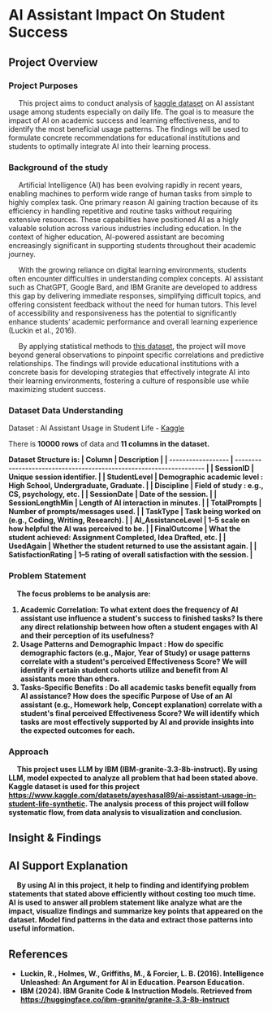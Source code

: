 # AI Assistant Impact On Student Success
## Project Overview
### Project Purposes
&nbsp;&nbsp;&nbsp;&nbsp; This project aims to conduct analysis of [kaggle dataset](https://www.kaggle.com/datasets/ayeshasal89/ai-assistant-usage-in-student-life-synthetic) on AI assistant usage among students especially on daily life. The goal is to measure the impact of AI on academic success and learning effectiveness, and to identify the most beneficial usage patterns. The findings will be used to formulate concrete recommendations for educational institutions and students to optimally integrate AI into their learning process. 

### Background of the study
&nbsp;&nbsp;&nbsp;&nbsp; Artificial Intelligence (AI) has been evolving rapidly in recent years, enabling machines to perform wide range of human tasks from simple to highly complex task. One primary reason AI gaining traction because of its efficiency in handling repetitive and routine tasks without requiring extensive resources. These capabilities have positioned AI as a higly valuable solution across various industries including education. In the context of higher education, AI-powered assistant are becoming encreasingly significant in supporting students throughout their academic journey.

&nbsp;&nbsp;&nbsp;&nbsp; With the growing reliance on digital learning environments, students often encounter difficulties in understanding complex concepts. AI assistant such as ChatGPT, Google Bard, and IBM Granite are developed to address this gap by delivering immediate responses, simplifying difficult topics, and offering consistent feedback without the need for human tutors. This level of accessibility and responsiveness has the potential to significantly enhance students’ academic performance and overall learning experience (Luckin et al., 2016). 

&nbsp;&nbsp;&nbsp;&nbsp; By applying statistical methods to [this dataset](https://www.kaggle.com/datasets/ayeshasal89/ai-assistant-usage-in-student-life-synthetic), the project will move beyond general observations to pinpoint specific correlations and predictive relationships. The findings will provide educational institutions with a concrete basis for developing strategies that effectively integrate AI into their learning environments, fostering a culture of responsible use while maximizing student success.

### Dataset Data Understanding
Dataset : AI Assistant Usage in Student Life - [Kaggle](https://www.kaggle.com/datasets/ayeshasal89/ai-assistant-usage-in-student-life-synthetic)

There is <b>10000 rows</b> of data and <b>11 columns<b> in the dataset. 

Dataset Structure is:
|       Column       |                            Description                              |
| ------------------ | ------------------------------------------------------------------- |
|      SessionID     | Unique session identifier.                                          |
|     StudentLevel   | Demographic academic level : High School, Undergraduate, Graduate.  |
|      Discipline    | Field of study : e.g., CS, psychology, etc.                         |
|     SessionDate    | Date of the session.                                                |
|   SessionLengthMin | Length of AI interaction in minutes.                                | 
|     TotalPrompts  | Number of prompts/messages used.                                     |
|       TaskType     | Task being worked on (e.g., Coding, Writing, Research).             |
| AI_AssistanceLevel | 1–5 scale on how helpful the AI was perceived to be.                |
|     FinalOutcome   | What the student achieved: Assignment Completed, Idea Drafted, etc. |
|      UsedAgain     | Whether the student returned to use the assistant again.            |
| SatisfactionRating | 1–5 rating of overall satisfaction with the session.                |

### Problem Statement
&nbsp;&nbsp;&nbsp;&nbsp; The focus problems to be analysis are:
1. Academic Correlation: To what extent does the frequency of AI assistant use influence a student's success to finished tasks? Is there any direct relationship between how often a student engages with AI and their perception of its usefulness?
2. Usage Patterns  and Demographic Impact : How do specific demographic factors (e.g., Major, Year of Study) or usage patterns correlate with a student's perceived Effectiveness Score? We will identify if certain student cohorts utilize and benefit from AI assistants more than others.
3. Tasks-Specific Benefits : Do all academic tasks benefit equally from AI assistance? How does the specific Purpose of Use of an AI assistant (e.g., Homework help, Concept explanation) correlate with a student's final perceived Effectiveness Score? We will identify which tasks are most effectively supported by AI and provide insights into the expected outcomes for each. 

### Approach 
&nbsp;&nbsp;&nbsp;&nbsp; This project uses LLM by IBM (IBM-granite-3.3-8b-instruct). By using LLM, model expected to analyze all problem that had been stated above. Kaggle dataset is used for this project https://www.kaggle.com/datasets/ayeshasal89/ai-assistant-usage-in-student-life-synthetic. The analysis process of this project will follow systematic flow, from data analysis to visualization and conclusion.



## Insight & Findings

## AI Support Explanation
&nbsp;&nbsp;&nbsp;&nbsp; By using AI in this project, it help to finding and identifying problem statements that stated above efficiently without costing too much time. AI is used to answer all problem statement like analyze what are the impact, visualize findings and summarize key points that appeared on the dataset. Model find patterns in the data and extract those patterns into useful information. 

## References
- Luckin, R., Holmes, W., Griffiths, M., & Forcier, L. B. (2016). Intelligence Unleashed: An Argument for AI in Education. Pearson Education.
- IBM (2024). IBM Granite Code & Instruction Models. Retrieved from https://huggingface.co/ibm-granite/granite-3.3-8b-instruct
